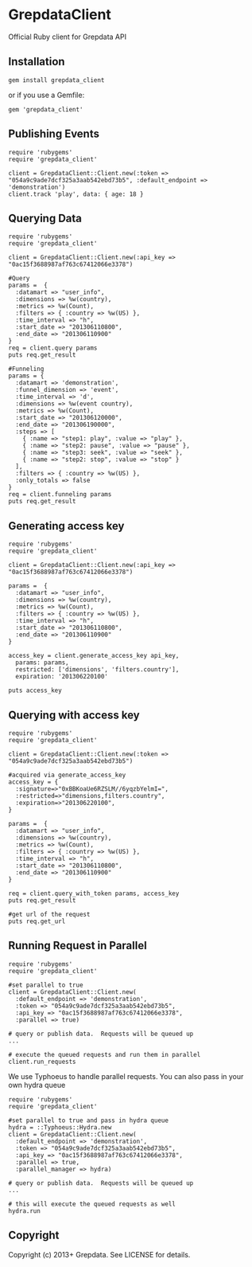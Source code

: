 # GrepdataClient

Official Ruby client for Grepdata API

## Installation

    gem install grepdata_client

or if you use a Gemfile:

    gem 'grepdata_client'
    
## Publishing Events

    require 'rubygems'
    require 'grepdata_client'

    client = GrepdataClient::Client.new(:token => "054a9c9ade7dcf325a3aab542ebd73b5", :default_endpoint => 'demonstration')
    client.track 'play', data: { age: 18 }

## Querying Data 

    require 'rubygems'
    require 'grepdata_client'

    client = GrepdataClient::Client.new(:api_key => "0ac15f3688987af763c67412066e3378")
    
    #Query
    params =  { 
      :datamart => "user_info",
      :dimensions => %w(country),
      :metrics => %w(Count),
      :filters => { :country => %w(US) },
      :time_interval => "h",
      :start_date => "201306110800",
      :end_date => "201306110900"
    }
    req = client.query params
    puts req.get_result

    #Funneling
    params = { 
      :datamart => 'demonstration',
      :funnel_dimension => 'event',
      :time_interval => 'd',
      :dimensions => %w(event country),
      :metrics => %w(Count),
      :start_date => "201306120000",
      :end_date => "201306190000",  
      :steps => [
        { :name => "step1: play", :value => "play" },
        { :name => "step2: pause", :value => "pause" },
        { :name => "step3: seek", :value => "seek" },
        { :name => "step2: stop", :value => "stop" }
      ],
      :filters => { :country => %w(US) },
      :only_totals => false
    }
    req = client.funneling params
    puts req.get_result

## Generating access key

    require 'rubygems'
    require 'grepdata_client'

    client = GrepdataClient::Client.new(:api_key => "0ac15f3688987af763c67412066e3378")
    
    params =  { 
      :datamart => "user_info",
      :dimensions => %w(country),
      :metrics => %w(Count),
      :filters => { :country => %w(US) },
      :time_interval => "h",
      :start_date => "201306110800",
      :end_date => "201306110900"
    }
    
    access_key = client.generate_access_key api_key, 
      params: params, 
      restricted: ['dimensions', 'filters.country'],
      expiration: '201306220100'
      
    puts access_key

## Querying with access key

    require 'rubygems'
    require 'grepdata_client'

    client = GrepdataClient::Client.new(:token => "054a9c9ade7dcf325a3aab542ebd73b5")
    
    #acquired via generate_access_key
    access_key = {
      :signature=>"0xBBKoaUe6RZSLM//6yqzbYelmI=", 
      :restricted=>"dimensions,filters.country", 
      :expiration=>"201306220100", 
    }
    
    params =  { 
      :datamart => "user_info",
      :dimensions => %w(country),
      :metrics => %w(Count),
      :filters => { :country => %w(US) },
      :time_interval => "h",
      :start_date => "201306110800",
      :end_date => "201306110900"
    }

    req = client.query_with_token params, access_key
    puts req.get_result
    
    #get url of the request
    puts req.get_url

## Running Request in Parallel

    require 'rubygems'
    require 'grepdata_client'

    #set parallel to true
    client = GrepdataClient::Client.new(
      :default_endpoint => 'demonstration', 
      :token => "054a9c9ade7dcf325a3aab542ebd73b5",
      :api_key => "0ac15f3688987af763c67412066e3378",
      :parallel => true)
    
    # query or publish data.  Requests will be queued up
    ...
    
    # execute the queued requests and run them in parallel
    client.run_requests
    
We use Typhoeus to handle parallel requests.  You can also pass in your own hydra queue

    require 'rubygems'
    require 'grepdata_client'

    #set parallel to true and pass in hydra queue
    hydra = ::Typhoeus::Hydra.new
    client = GrepdataClient::Client.new(
      :default_endpoint => 'demonstration', 
      :token => "054a9c9ade7dcf325a3aab542ebd73b5",
      :api_key => "0ac15f3688987af763c67412066e3378",
      :parallel => true,
      :parallel_manager => hydra)
      
    # query or publish data.  Requests will be queued up
    ...
    
    # this will execute the queued requests as well
    hydra.run

## Copyright

Copyright (c) 2013+ Grepdata. See LICENSE for details.
